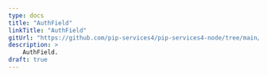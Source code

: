 ```yaml
---
type: docs
title: "AuthField"
linkTitle: "AuthField"
gitUrl: "https://github.com/pip-services4/pip-services4-node/tree/main/pip-services4-http-node"
description: >
    AuthField.
draft: true
---
```

